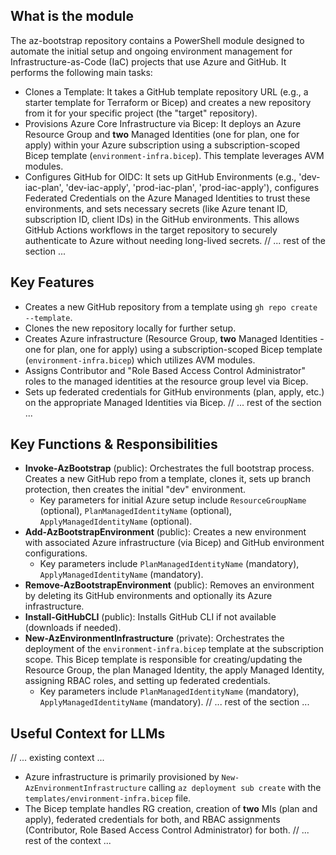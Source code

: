 ## What is the module

The az-bootstrap repository contains a PowerShell module designed to automate the initial setup and ongoing environment management for Infrastructure-as-Code (IaC) projects that use Azure and GitHub. It performs the following main tasks:

- Clones a Template: It takes a GitHub template repository URL (e.g., a starter template for Terraform or Bicep) and creates a new repository from it for your specific project (the "target" repository).
- Provisions Azure Core Infrastructure via Bicep: It deploys an Azure Resource Group and **two** Managed Identities (one for plan, one for apply) within your Azure subscription using a subscription-scoped Bicep template (`environment-infra.bicep`). This template leverages AVM modules.
- Configures GitHub for OIDC: It sets up GitHub Environments (e.g., 'dev-iac-plan', 'dev-iac-apply', 'prod-iac-plan', 'prod-iac-apply'), configures Federated Credentials on the Azure Managed Identities to trust these environments, and sets necessary secrets (like Azure tenant ID, subscription ID, client IDs) in the GitHub environments. This allows GitHub Actions workflows in the target repository to securely authenticate to Azure without needing long-lived secrets.
// ... rest of the section ...

## Key Features

- Creates a new GitHub repository from a template using `gh repo create --template`.
- Clones the new repository locally for further setup.
- Creates Azure infrastructure (Resource Group, **two** Managed Identities - one for plan, one for apply) using a subscription-scoped Bicep template (`environment-infra.bicep`) which utilizes AVM modules.
- Assigns Contributor and "Role Based Access Control Administrator" roles to the managed identities at the resource group level via Bicep.
- Sets up federated credentials for GitHub environments (plan, apply, etc.) on the appropriate Managed Identities via Bicep.
// ... rest of the section ...

## Key Functions & Responsibilities

- **Invoke-AzBootstrap** (public): Orchestrates the full bootstrap process. Creates a new GitHub repo from a template, clones it, sets up branch protection, then creates the initial "dev" environment.
  - Key parameters for initial Azure setup include `ResourceGroupName` (optional), `PlanManagedIdentityName` (optional), `ApplyManagedIdentityName` (optional).
- **Add-AzBootstrapEnvironment** (public): Creates a new environment with associated Azure infrastructure (via Bicep) and GitHub environment configurations.
  - Key parameters include `PlanManagedIdentityName` (mandatory), `ApplyManagedIdentityName` (mandatory).
- **Remove-AzBootstrapEnvironment** (public): Removes an environment by deleting its GitHub environments and optionally its Azure infrastructure.
- **Install-GitHubCLI** (public): Installs GitHub CLI if not available (downloads if needed).
- **New-AzEnvironmentInfrastructure** (private): Orchestrates the deployment of the `environment-infra.bicep` template at the subscription scope. This Bicep template is responsible for creating/updating the Resource Group, the plan Managed Identity, the apply Managed Identity, assigning RBAC roles, and setting up federated credentials.
  - Key parameters include `PlanManagedIdentityName` (mandatory), `ApplyManagedIdentityName` (mandatory).
// ... rest of the section ...

## Useful Context for LLMs

// ... existing context ...

- Azure infrastructure is primarily provisioned by `New-AzEnvironmentInfrastructure` calling `az deployment sub create` with the `templates/environment-infra.bicep` file.
- The Bicep template handles RG creation, creation of **two** MIs (plan and apply), federated credentials for both, and RBAC assignments (Contributor, Role Based Access Control Administrator) for both.
// ... rest of the context ...
